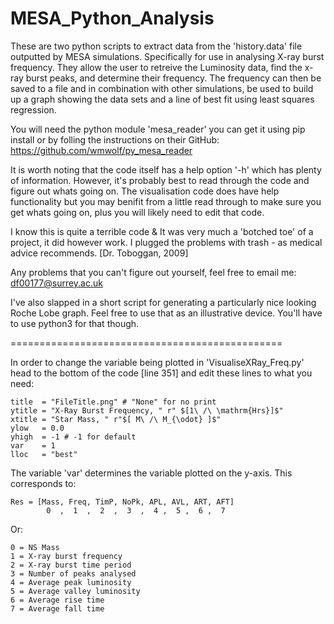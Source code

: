 # MESA_Python_Analysis
These are two python scripts to extract data from the 'history.data' file outputted by MESA simulations. Specifically for use in analysing X-ray burst frequency. They allow the user to retreive the Luminosity data, find the x-ray burst peaks, and determine their frequency. The frequency can then be saved to a file and in combination with other simulations, be used to build up a graph showing the data sets and a line of best fit using least squares regression.

You will need the python module 'mesa_reader' you can get it using pip install or by folling the instructions on their GitHub:
https://github.com/wmwolf/py_mesa_reader

It is worth noting that the code itself has a help option '-h' which has plenty of information. However, it's probably best to read through the code and figure out whats going on. The visualisation code does have help functionality but you may benifit from a little read through to make sure you get whats going on, plus you will likely need to edit that code.

I know this is quite a terrible code & It was very much a 'botched toe' of a project, it did however work. I plugged the problems with trash - as medical advice recommends. [Dr. Toboggan, 2009]

Any problems that you can't figure out yourself, feel free to email me: df00177@surrey.ac.uk

I've also slapped in a short script for generating a particularly nice looking Roche Lobe graph. Feel free to use that as an illustrative device. You'll have to use python3 for that though.

===============================================

In order to change the variable being plotted in 'VisualiseXRay_Freq.py' head to the bottom of the code [line 351] and edit these lines to what you need:

	title  = "FileTitle.png" # "None" for no print
	ytitle = "X-Ray Burst Frequency, " r" $[1\ /\ \mathrm{Hrs}]$"
	xtitle = "Star Mass, " r"$[ M\ /\ M_{\odot} ]$"
	ylow   = 0.0
	yhigh  = -1 # -1 for default
	var    = 1
	lloc   = "best"

The variable 'var' determines the variable plotted on the y-axis. This corresponds to:

	Res = [Mass, Freq, TimP, NoPk, APL, AVL, ART, AFT]
	        0  ,  1  ,  2  ,  3  ,  4 ,  5 ,  6 ,  7 
  
Or:

	0 = NS Mass
	1 = X-ray burst frequency
	2 = X-ray burst time period
	3 = Number of peaks analysed
	4 = Average peak luminosity
	5 = Average valley luminosity
	6 = Average rise time
	7 = Average fall time
  
